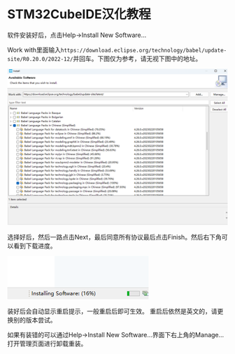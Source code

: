 # STM32CubeIDE汉化教程

软件安装好后，点击Help->Install New Software...



Work with里面输入`https://download.eclipse.org/technology/babel/update-site/R0.20.0/2022-12/`并回车。下图仅为参考，请无视下图中的地址。

![](vx_images/569607175370487.png)

选择好后，然后一路点击Next，最后同意所有协议最后点击Finish。然后右下角可以看到下载进度。

![](vx_images/351386280599839.png)

装好后会自动显示重启提示，一般重启后即可生效。
重启后依然是英文的，请更换别的版本尝试。

如果有装错的可以通过Help->Install New Software...界面下右上角的Manage...打开管理页面进行卸载重装。
